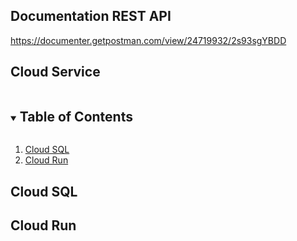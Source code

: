 ## Documentation REST API

https://documenter.getpostman.com/view/24719932/2s93sgYBDD

## Cloud Service

<!-- TABLE OF CONTENTS -->
<details open="open">
  <summary><h2 style="display: inline-block">Table of Contents</h2></summary>
  <ol>
    <li><a href="#cloud-sql">Cloud SQL</a></li>
    <li><a href="#cloud-run">Cloud Run</a></li>
  </ol>
</details>

## Cloud SQL


## Cloud Run
